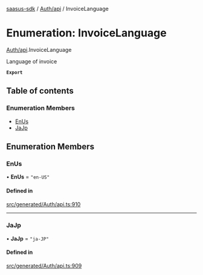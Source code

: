 [saasus-sdk](../README.md) / [Auth/api](../modules/Auth_api.md) / InvoiceLanguage

# Enumeration: InvoiceLanguage

[Auth/api](../modules/Auth_api.md).InvoiceLanguage

Language of invoice

**`Export`**

## Table of contents

### Enumeration Members

- [EnUs](Auth_api.InvoiceLanguage.md#enus)
- [JaJp](Auth_api.InvoiceLanguage.md#jajp)

## Enumeration Members

### EnUs

• **EnUs** = ``"en-US"``

#### Defined in

[src/generated/Auth/api.ts:910](https://github.com/saasus-platform/saasus-sdk-javascript/blob/c67ac22/src/generated/Auth/api.ts#L910)

___

### JaJp

• **JaJp** = ``"ja-JP"``

#### Defined in

[src/generated/Auth/api.ts:909](https://github.com/saasus-platform/saasus-sdk-javascript/blob/c67ac22/src/generated/Auth/api.ts#L909)
